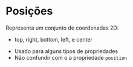 # Posições

<position>

Representa um conjunto de coordenadas 2D:
- top, right, bottom, left, e center

* Usado para alguns tipos de propriedades
* Não confundir com o a propriedade `position`